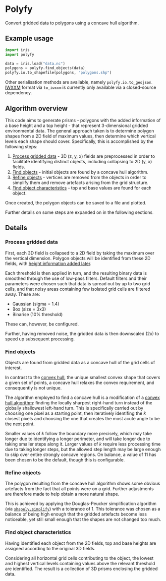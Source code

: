# Polyfy

Convert gridded data to polygons using a concave hull algorithm.


## Example usage

```python
import iris
import polyfy

data = iris.load("data.nc")
polygons = polyfy.find_objects(data)
polyfy.io.to_shapefile(polygons, "polygons.shp")
```

Other serialisation methods are available, namely `polyfy.io.to_geojson`.
[IWXXM] format via `to_iwxxm` is currently only available via a closed-source dependency.


## Algorithm overview

This code aims to generate prisms - polygons with the added information of a base height and a top height - that represent 3-dimensional gridded environmental data.
The general approach taken is to determine polygon shapes from a 2D field of maximum values, then determine which vertical levels each shape should cover.
Specifically, this is accomplished by the following steps:

1. [Process gridded data](#process-gridded-data) - 3D (z, y, x) fields are preprocessed in order to facilitate identifying distinct objects, including collapsing to 2D (y, x) fields.
1. [Find objects](#find-objects) - initial objects are found by a concave hull algorithm.
1. [Refine objects](#refine-objects) - vertices are removed from the objects in order to simplify them and remove artefacts arising from the grid structure.
1. [Find object characteristics](#find-object-characteristics) - top and base values are found for each object.

Once created, the polygon objects can be saved to a file and plotted.

Further details on some steps are expanded on in the following sections.


## Details

### Process gridded data

First, each 3D field is collapsed to a 2D field by taking the maximum over the vertical dimension.
Polygon objects will be identified from these 2D fields, with [height information added later](#find-object-characteristics).

Each threshold is then applied in turn, and the resulting binary data is smoothed through the use of low-pass filters.
Default filters and their parameters were chosen such that data is spread out by up to two grid cells, and that noisy areas containing few isolated grid cells are filtered away.
These are:

- Gaussian (sigma = 1.4)
- Box (size = 3x3)
- Binarise (10% threshold)

These can, however, be configured.

Further, having removed noise, the gridded data is then downscaled (2x) to speed up subsequent processing.


### Find objects

Objects are found from gridded data as a concave hull of the grid cells of interest.

In contrast to the [convex hull], the unique smallest convex shape that covers a given set of points, a concave hull relaxes the convex requirement, and consequently is not unique.

The algorithm employed to find a concave hull is a modification of a [convex hull algorithm]: finding the locally sharpest right-hand turn instead of the globally shallowest left-hand turn.
This is specifically carried out by choosing one pixel as a starting point, then iteratively identifing the *k* closest pixels and choosing the one that creates the most acute angle to be the next point.

Smaller values of *k* follow the boundary more precisely, which may take longer due to identifying a longer perimeter, and will take longer due to taking smaller steps along it.
Larger values of *k* require less processing time due to taking longer steps, but the allowed step length may be large enough to skip over entire strongly concave regions.
On balance, a value of 11 has been chosen to be the default, though this is configurable.


### Refine objects

The polygon resulting from the concave hull algorithm shows some obvious artefacts from the fact that all points were on a grid.
Further adjustments are therefore made to help obtain a more natural shape.

This is achieved by applying the Douglas-Peucker simplification algorithm (via [`shapely.simplify`]) with a tolerance of 1.
This tolerance was chosen as a balance of being high enough that the gridded artefacts become less noticeable, yet still small enough that the shapes are not changed too much.


### Find object characteristics

Having identified each object from the 2D fields, top and base heights are assigned according to the original 3D fields.

Considering all horizontal grid cells contributing to the object, the lowest and highest vertical levels containing values above the relevant threshold are identified.
The result is a collection of 3D prisms enclosing the gridded data.


[IWXXM]: https://en.wikipedia.org/wiki/IWXXM
[convex hull]: https://en.wikipedia.org/wiki/Convex_hull
[convex hull algorithm]: https://en.wikipedia.org/wiki/Gift_wrapping_algorithm
[`shapely.simplify`]: https://shapely.readthedocs.io/en/latest/reference/shapely.simplify.html
